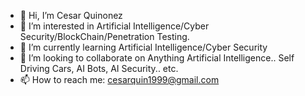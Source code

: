 - 👋 Hi, I’m Cesar Quinonez
- 👀 I’m interested in Artificial Intelligence/Cyber Security/BlockChain/Penetration Testing.
- 🌱 I’m currently learning Artificial Intelligence/Cyber Security
- 💞️ I’m looking to collaborate on Anything Artificial Intelligence.. Self Driving Cars, AI Bots, AI Security.. etc.
- 📫 How to reach me: cesarquin1999@gmail.com

<!---
cesarmigo/cesarmigo is a ✨ special ✨ repository because its `README.md` (this file) appears on your GitHub profile.
You can click the Preview link to take a look at your changes.
--->
